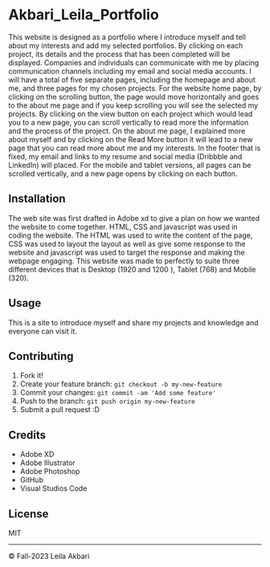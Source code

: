 # Akbari_Leila_Portfolio

This website is designed as a portfolio where I introduce myself and tell about my interests and add my selected portfolios. By clicking on each project, its details and the process that has been completed will be displayed. Companies and individuals can communicate with me by placing communication channels including my email and social media accounts.
I will have a total of five separate pages, including the homepage and about me, and three pages for my chosen projects. 
For the website home page, by clicking on the scrolling button, the page would move horizontally and goes to the about me page and if you keep scrolling you will see the selected my projects. By clicking on the view button on each project which would lead you to a new page, you can scroll vertically to read more the information and the process of the project. 
On the about me page, I explained more about myself and by clicking on the Read More button it will lead to a new page that you can read more about me and my interests.
In the footer that is fixed, my email and links to my resume and social media (Dribbble and LinkedIn) will placed. For the mobile and tablet versions, all pages can be scrolled vertically, and a new page opens by clicking on each button.


## Installation
The web site was first drafted in Adobe xd to give a plan on how we wanted the website to come together. HTML, CSS and javascript was used in coding the website. The HTML was used to write the content of the page, CSS was used to layout the layout as well as give some response to the website and javascript was used to target the response and making the webpage engaging. This website was made to perfectly to suite three different devices that is Desktop (1920 and 1200 ), Tablet (768) and Mobile (320).

## Usage

This is a site to introduce myself and share my projects and knowledge and everyone can visit it.

## Contributing

1. Fork it!
2. Create your feature branch: `git checkout -b my-new-feature`
3. Commit your changes: `git commit -am 'Add some feature'`
4. Push to the branch: `git push origin my-new-feature`
5. Submit a pull request :D


## Credits

- Adobe XD
- Adobe Illustrator
- Adobe Photoshop
- GitHub
- Visual Studios Code

## License

MIT

- - -
© Fall-2023  Leila Akbari

